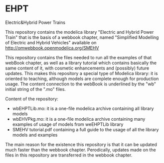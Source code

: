 # EHPT
Electric&amp;Hybrid Power Trains

This repository contains the modelica library "Electric and Hybrid Power Train" that is the basis of a webbook chapter, named "Simplified Modelling of Electric and Hybrid Vehicles" available on 
http://omwebbook.openmodelica.org/SMEHV

This repository contains  the files needed to run all the examples of that webBook chapter, as well as a library tutorial which contains basically the same content of it, with cosmetic enhancements and (possibly) future updates. 
This makes this repository a special type of Modelica library: it is oriented to teaching, although models are complete enough for production usage. The content connection to the webBook is underlined by the "wb" initial string of the ".mo" files.

Content of the repository:
- wbEHPTLib.mo: it is a one-file modelica archive containing all library models
- wbEHVPkg.mo: it is a one-file modelica archive containing many examples of usage of models from weEHPTLib library
- SMEHV tutorial.pdf containing a full guide to the usage of all the library models and examples 

The main reason for the existence  this repository is that it can be updated much faster than the webbook chapter. 
Perodically, updates made on the files in this repository are transferred in the webbook chapter.
